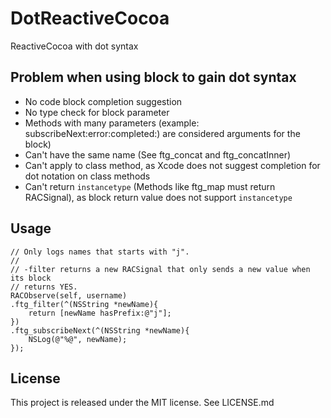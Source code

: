 DotReactiveCocoa
=========
ReactiveCocoa with dot syntax

Problem when using block to gain dot syntax
--
- No code block completion suggestion
- No type check for block parameter
- Methods with many parameters (example: subscribeNext:error:completed:) are considered arguments for the block)
- Can't have the same name (See ftg_concat and ftg_concatInner)
- Can't apply to class method, as Xcode does not suggest completion for dot notation on class methods
- Can't return `instancetype` (Methods like ftg_map must return RACSignal), as block return value does not support `instancetype`

Usage
--
```
// Only logs names that starts with "j".
//
// -filter returns a new RACSignal that only sends a new value when its block
// returns YES.
RACObserve(self, username)
.ftg_filter(^(NSString *newName){
    return [newName hasPrefix:@"j"];
})
.ftg_subscribeNext(^(NSString *newName){
    NSLog(@"%@", newName);
});
```



License
--
This project is released under the MIT license. See LICENSE.md